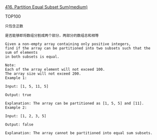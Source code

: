 [416. Partition Equal Subset Sum(medium)](https://leetcode.com/problems/partition-equal-subset-sum/description/)

TOP100  

``` 
只包含正数
     
是否能够即将数组分割成两个部分，两部分的数组总和相等

Given a non-empty array containing only positive integers,
find if the array can be partitioned into two subsets such that the sum of elements
in both subsets is equal.

Note:
Each of the array element will not exceed 100.
The array size will not exceed 200.
Example 1:

Input: [1, 5, 11, 5]

Output: true

Explanation: The array can be partitioned as [1, 5, 5] and [11].
Example 2:

Input: [1, 2, 3, 5]

Output: false

Explanation: The array cannot be partitioned into equal sum subsets.
```